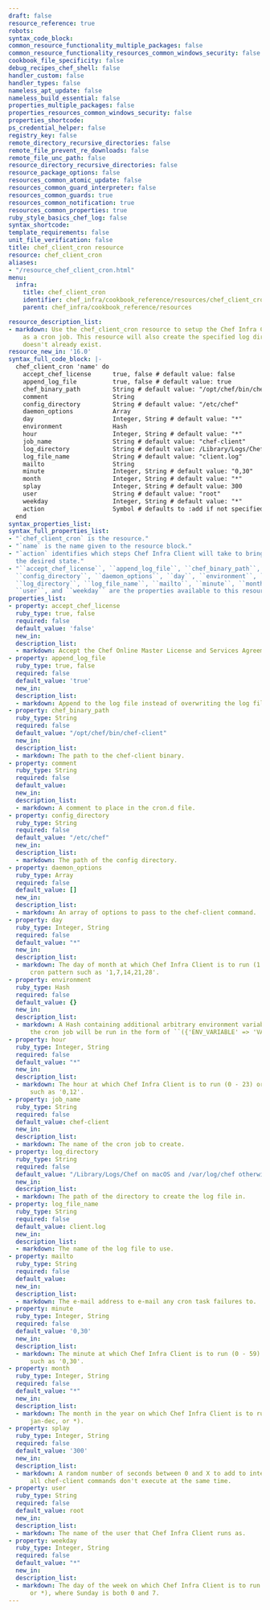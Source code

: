```yaml
---
draft: false
resource_reference: true
robots:
syntax_code_block:
common_resource_functionality_multiple_packages: false
common_resource_functionality_resources_common_windows_security: false
cookbook_file_specificity: false
debug_recipes_chef_shell: false
handler_custom: false
handler_types: false
nameless_apt_update: false
nameless_build_essential: false
properties_multiple_packages: false
properties_resources_common_windows_security: false
properties_shortcode:
ps_credential_helper: false
registry_key: false
remote_directory_recursive_directories: false
remote_file_prevent_re_downloads: false
remote_file_unc_path: false
resource_directory_recursive_directories: false
resource_package_options: false
resources_common_atomic_update: false
resources_common_guard_interpreter: false
resources_common_guards: true
resources_common_notification: true
resources_common_properties: true
ruby_style_basics_chef_log: false
syntax_shortcode:
template_requirements: false
unit_file_verification: false
title: chef_client_cron resource
resource: chef_client_cron
aliases:
- "/resource_chef_client_cron.html"
menu:
  infra:
    title: chef_client_cron
    identifier: chef_infra/cookbook_reference/resources/chef_client_cron chef_client_cron
    parent: chef_infra/cookbook_reference/resources

resource_description_list:
- markdown: Use the chef_client_cron resource to setup the Chef Infra Client to run
    as a cron job. This resource will also create the specified log directory if it
    doesn't already exist.
resource_new_in: '16.0'
syntax_full_code_block: |-
  chef_client_cron 'name' do
    accept_chef_license      true, false # default value: false
    append_log_file          true, false # default value: true
    chef_binary_path         String # default value: "/opt/chef/bin/chef-client"
    comment                  String
    config_directory         String # default value: "/etc/chef"
    daemon_options           Array
    day                      Integer, String # default value: "*"
    environment              Hash
    hour                     Integer, String # default value: "*"
    job_name                 String # default value: "chef-client"
    log_directory            String # default value: /Library/Logs/Chef on macOS and /var/log/chef otherwise
    log_file_name            String # default value: "client.log"
    mailto                   String
    minute                   Integer, String # default value: "0,30"
    month                    Integer, String # default value: "*"
    splay                    Integer, String # default value: 300
    user                     String # default value: "root"
    weekday                  Integer, String # default value: "*"
    action                   Symbol # defaults to :add if not specified
  end
syntax_properties_list:
syntax_full_properties_list:
- "`chef_client_cron` is the resource."
- "`name` is the name given to the resource block."
- "`action` identifies which steps Chef Infra Client will take to bring the node into
  the desired state."
- "``accept_chef_license``, ``append_log_file``, ``chef_binary_path``, ``comment``,
  ``config_directory``, ``daemon_options``, ``day``, ``environment``, ``hour``, ``job_name``,
  ``log_directory``, ``log_file_name``, ``mailto``, ``minute``, ``month``, ``splay``,
  ``user``, and ``weekday`` are the properties available to this resource."
properties_list:
- property: accept_chef_license
  ruby_type: true, false
  required: false
  default_value: 'false'
  new_in:
  description_list:
  - markdown: Accept the Chef Online Master License and Services Agreement. See <https://www.chef.io/online-master-agreement/>
- property: append_log_file
  ruby_type: true, false
  required: false
  default_value: 'true'
  new_in:
  description_list:
  - markdown: Append to the log file instead of overwriting the log file on each run.
- property: chef_binary_path
  ruby_type: String
  required: false
  default_value: "/opt/chef/bin/chef-client"
  new_in:
  description_list:
  - markdown: The path to the chef-client binary.
- property: comment
  ruby_type: String
  required: false
  default_value:
  new_in:
  description_list:
  - markdown: A comment to place in the cron.d file.
- property: config_directory
  ruby_type: String
  required: false
  default_value: "/etc/chef"
  new_in:
  description_list:
  - markdown: The path of the config directory.
- property: daemon_options
  ruby_type: Array
  required: false
  default_value: []
  new_in:
  description_list:
  - markdown: An array of options to pass to the chef-client command.
- property: day
  ruby_type: Integer, String
  required: false
  default_value: "*"
  new_in:
  description_list:
  - markdown: The day of month at which Chef Infra Client is to run (1 - 31) or a
      cron pattern such as '1,7,14,21,28'.
- property: environment
  ruby_type: Hash
  required: false
  default_value: {}
  new_in:
  description_list:
  - markdown: A Hash containing additional arbitrary environment variables under which
      the cron job will be run in the form of ``({'ENV_VARIABLE' => 'VALUE'})``.
- property: hour
  ruby_type: Integer, String
  required: false
  default_value: "*"
  new_in:
  description_list:
  - markdown: The hour at which Chef Infra Client is to run (0 - 23) or a cron pattern
      such as '0,12'.
- property: job_name
  ruby_type: String
  required: false
  default_value: chef-client
  new_in:
  description_list:
  - markdown: The name of the cron job to create.
- property: log_directory
  ruby_type: String
  required: false
  default_value: "/Library/Logs/Chef on macOS and /var/log/chef otherwise"
  new_in:
  description_list:
  - markdown: The path of the directory to create the log file in.
- property: log_file_name
  ruby_type: String
  required: false
  default_value: client.log
  new_in:
  description_list:
  - markdown: The name of the log file to use.
- property: mailto
  ruby_type: String
  required: false
  default_value:
  new_in:
  description_list:
  - markdown: The e-mail address to e-mail any cron task failures to.
- property: minute
  ruby_type: Integer, String
  required: false
  default_value: '0,30'
  new_in:
  description_list:
  - markdown: The minute at which Chef Infra Client is to run (0 - 59) or a cron pattern
      such as '0,30'.
- property: month
  ruby_type: Integer, String
  required: false
  default_value: "*"
  new_in:
  description_list:
  - markdown: The month in the year on which Chef Infra Client is to run (1 - 12,
      jan-dec, or *).
- property: splay
  ruby_type: Integer, String
  required: false
  default_value: '300'
  new_in:
  description_list:
  - markdown: A random number of seconds between 0 and X to add to interval so that
      all chef-client commands don't execute at the same time.
- property: user
  ruby_type: String
  required: false
  default_value: root
  new_in:
  description_list:
  - markdown: The name of the user that Chef Infra Client runs as.
- property: weekday
  ruby_type: Integer, String
  required: false
  default_value: "*"
  new_in:
  description_list:
  - markdown: The day of the week on which Chef Infra Client is to run (0-7, mon-sun,
      or *), where Sunday is both 0 and 7.
---
```

